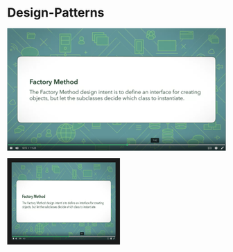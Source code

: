 # Design-Patterns
[![IMAGE ALT TEXT HERE](https://github.com/mohamad3li/Design-Patterns/raw/master/FactoryMethod/Shots/Factory%20Method%20(1).png)](https://docs.google.com/presentation/d/e/2PACX-1vQO_bP4oHXrVuUdjbj3pnrtPhksmtBOA6jqMJLJwLErW3TIGQ8frpy6Bb-xtWttmf6BEEOfr8Xqc4wT/pub?start=false&loop=false&delayms=3000)

<a href="https://docs.google.com/presentation/d/e/2PACX-1vQO_bP4oHXrVuUdjbj3pnrtPhksmtBOA6jqMJLJwLErW3TIGQ8frpy6Bb-xtWttmf6BEEOfr8Xqc4wT/pub?start=false&loop=false&delayms=3000" target="_blank"><img src="https://github.com/mohamad3li/Design-Patterns/raw/master/FactoryMethod/Shots/Factory%20Method%20(1).png" 
alt="IMAGE ALT TEXT HERE" width="240" height="180" border="10" /></a>
